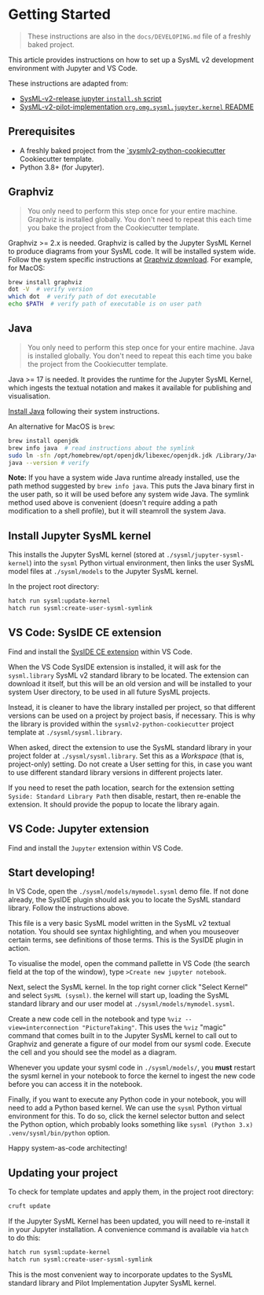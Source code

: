 # Getting Started

> These instructions are also in the `docs/DEVELOPING.md` file of a freshly baked project.

This article provides instructions on how to set up a SysML v2 development environment with Jupyter and VS Code.

These instructions are adapted from:

- [SysML-v2-release jupyter `install.sh` script](https://github.com/Systems-Modeling/SysML-v2-Release/blob/master/install/jupyter/install.sh)
- [SysML-v2-pilot-implementation `org.omg.sysml.jupyter.kernel` README](https://github.com/Systems-Modeling/SysML-v2-Pilot-Implementation/tree/master/org.omg.sysml.jupyter.kernel)


## Prerequisites

- A freshly baked project from the [`sysmlv2-python-cookiecutter](https://github.com/smp4/sysmlv2-python-cookiecutter) Cookiecutter template.
- Python 3.8+ (for Jupyter).


## Graphviz

> You only need to perform this step once for your entire machine. Graphviz is installed globally. You don't need to repeat this each time you bake the project from the Cookiecutter template.

Graphviz >= 2.x is needed. Graphviz is called by the Jupyter SysML Kernel to produce diagrams from your SysML code. It will be installed system wide. Follow the system specific instructions at [Graphviz download](https://graphviz.org/download/). For example, for MacOS:

```bash
brew install graphviz
dot -V  # verify version
which dot  # verify path of dot executable
echo $PATH  # verify path of executable is on user path
```


## Java

> You only need to perform this step once for your entire machine. Java is installed globally. You don't need to repeat this each time you bake the project from the Cookiecutter template.

Java >= 17 is needed. It provides the runtime for the Jupyter SysML Kernel, which ingests the textual notation and makes it available for publishing and visualisation.

[Install Java](https://www.java.com/en/download/) following their system instructions. 

An alternative for MacOS is `brew`:

```bash
brew install openjdk
brew info java  # read instructions about the symlink
sudo ln -sfn /opt/homebrew/opt/openjdk/libexec/openjdk.jdk /Library/Java/JavaVirtualMachines/openjdk.jdk
java --version # verify
```

**Note:** If you have a system wide Java runtime already installed, use the path method suggested by `brew info java`. This puts the Java binary first in the user path, so it will be used before any system wide Java. The symlink method used above is convenient (doesn't require adding a path modification to a shell profile), but it will steamroll the system Java.

## Install Jupyter SysML kernel

This installs the Jupyter SysML kernel (stored at `./sysml/jupyter-sysml-kernel`) into the `sysml` Python virtual environment, then links the user SysML model files at `./sysml/models` to the Jupyter SysML kernel.

In the project root directory:

```bash
hatch run sysml:update-kernel
hatch run sysml:create-user-sysml-symlink
```


## VS Code: SysIDE CE extension

Find and install the [SysIDE CE extension](https://github.com/sensmetry/sysml-2ls) within VS Code. 

When the VS Code SysIDE extension is installed, it will ask for the `sysml.library` SysML v2 standard library to be located. The extension can download it itself, but this will be an old version and will be installed to your system User directory, to be used in all future SysML projects. 

Instead, it is cleaner to have the library installed per project, so that different versions can be used on a project by project basis, if necessary. This is why the library is provided within the `sysmlv2-python-cookiecutter` project template at `./sysml/sysml.library`.

When asked, direct the extension to use the SysML standard library in your project folder at `./sysml/sysml.library`. Set this as a *Workspace* (that is, project-only) setting. Do not create a User setting for this, in case you want to use different standard library versions in different projects later. 

If you need to reset the path location, search for the extension setting `Syside: Standard Library Path` then disable, restart, then re-enable the extension. It should provide the popup to locate the library again.


## VS Code: Jupyter extension

Find and install the `Jupyter` extension within VS Code.


## Start developing!


In VS Code, open the `./sysml/models/mymodel.sysml` demo file. If not done already, the SysIDE plugin should ask you to locate the SysML standard library. Follow the instructions above.

This file is a very basic SysML model written in the SysML v2 textual notation. You should see syntax highlighting, and when you mouseover certain terms, see definitions of those terms. This is the SysIDE plugin in action.

To visualise the model, open the command pallette in VS Code (the search field at the top of the window), type `>Create new jupyter notebook`. 

Next, select the SysML kernel. In the top right corner click "Select Kernel" and select `SysML (sysml)`. the kernel will start up, loading the SysML standard library and our user model at `./sysml/models/mymodel.sysml`.

Create a new code cell in the notebook and type `%viz --view=interconnection "PictureTaking"`. This uses the `%viz` "magic" command that comes built in to the Jupyter SysML kernel to call out to Graphviz and generate a figure of our model from our sysml code. Execute the cell and you should see the model as a diagram.

Whenever you update your sysml code in `./sysml/models/`, you **must** restart the sysml kernel in your notebook to force the kernel to ingest the new code before you can access it in the notebook.

Finally, if you want to execute any Python code in your notebook, you will need to add a Python based kernel. We can use the `sysml` Python virtual environment for this. To do so, click the kernel selector button and select the Python option, which probably looks something like `sysml (Python 3.x) .venv/sysml/bin/python` option.

Happy system-as-code architecting!


## Updating your project

To check for template updates and apply them, in the project root directory:

```bash
cruft update
```

If the Jupyter SysML Kernel has been updated, you will need to re-install it in your Jupyter installation. A convenience command is available via `hatch` to do this:

```bash
hatch run sysml:update-kernel
hatch run sysml:create-user-sysml-symlink
```

This is the most convenient way to incorporate updates to the SysML standard library and Pilot Implementation Jupyter SysML kernel.
